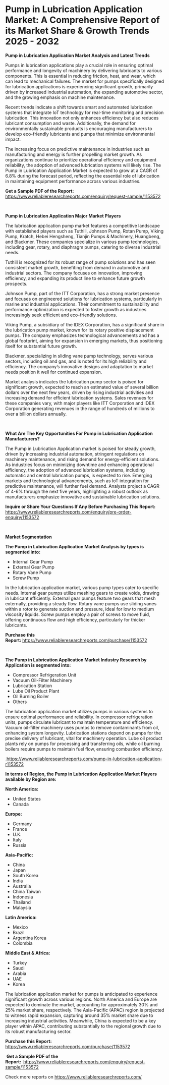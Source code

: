 <p><h1>Pump in Lubrication Application Market: A Comprehensive Report of its Market Share & Growth Trends 2025 - 2032</h1></p><p><strong>Pump in Lubrication Application Market Analysis and Latest Trends</strong></p>
<p><p>Pumps in lubrication applications play a crucial role in ensuring optimal performance and longevity of machinery by delivering lubricants to various components. This is essential in reducing friction, heat, and wear, which can lead to mechanical failures. The market for pumps specifically designed for lubrication applications is experiencing significant growth, primarily driven by increased industrial automation, the expanding automotive sector, and the growing emphasis on machine maintenance.</p><p>Recent trends indicate a shift towards smart and automated lubrication systems that integrate IoT technology for real-time monitoring and precision lubrication. This innovation not only enhances efficiency but also reduces lubricant consumption and waste. Additionally, the demand for environmentally sustainable products is encouraging manufacturers to develop eco-friendly lubricants and pumps that minimize environmental impact.</p><p>The increasing focus on predictive maintenance in industries such as manufacturing and energy is further propelling market growth. As organizations continue to prioritize operational efficiency and equipment reliability, the adoption of advanced lubrication systems will likely rise. The Pump in Lubrication Application Market is expected to grow at a CAGR of 6.8% during the forecast period, reflecting the essential role of lubrication in maintaining equipment performance across various industries.</p></p>
<p><strong>Get a Sample PDF of the Report:&nbsp;</strong> <a href="https://www.reliableresearchreports.com/enquiry/request-sample/1153572?utm_campaign=2743&utm_medium=2&utm_source=Github&utm_content=ia&utm_term=22032025&utm_id=pump-in-lubrication-application">https://www.reliableresearchreports.com/enquiry/request-sample/1153572</a></p>
<p>&nbsp;</p>
<p><strong>Pump in Lubrication Application Major Market Players</strong></p>
<p><p>The lubrication application pump market features a competitive landscape with established players such as Tuthill, Johnson Pump, Rotan Pump, Viking Pump, Kratch, Hebei Hengsheng, Tianjin Pumps & Machinery, Huangbeng, and Blackmer. These companies specialize in various pump technologies, including gear, rotary, and diaphragm pumps, catering to diverse industrial needs.</p><p>Tuthill is recognized for its robust range of pump solutions and has seen consistent market growth, benefiting from demand in automotive and industrial sectors. The company focuses on innovation, improving efficiency, and expanding its product line to enhance future growth prospects. </p><p>Johnson Pump, part of the ITT Corporation, has a strong market presence and focuses on engineered solutions for lubrication systems, particularly in marine and industrial applications. Their commitment to sustainability and performance optimization is expected to foster growth as industries increasingly seek efficient and eco-friendly solutions.</p><p>Viking Pump, a subsidiary of the IDEX Corporation, has a significant share in the lubrication pump market, known for its rotary positive displacement pumps. The company emphasizes technological advancements and has a global footprint, aiming for expansion in emerging markets, thus positioning itself for substantial future growth.</p><p>Blackmer, specializing in sliding vane pump technology, serves various sectors, including oil and gas, and is noted for its high reliability and efficiency. The company’s innovative designs and adaptation to market needs position it well for continued expansion.</p><p>Market analysis indicates the lubrication pump sector is poised for significant growth, expected to reach an estimated value of several billion dollars over the next few years, driven by rising industrial activities and increasing demand for efficient lubrication systems. Sales revenues for these companies vary, with major players like ITT Corporation and IDEX Corporation generating revenues in the range of hundreds of millions to over a billion dollars annually.</p></p>
<p>&nbsp;</p>
<p><strong>What Are The Key Opportunities For Pump in Lubrication Application Manufacturers?</strong></p>
<p><p>The Pump in Lubrication Application market is poised for steady growth, driven by increasing industrial automation, stringent regulations on machinery maintenance, and rising demand for energy-efficient solutions. As industries focus on minimizing downtime and enhancing operational efficiency, the adoption of advanced lubrication systems, including automatic and central lubrication pumps, is expected to rise. Emerging markets and technological advancements, such as IoT integration for predictive maintenance, will further fuel demand. Analysts project a CAGR of 4-6% through the next five years, highlighting a robust outlook as manufacturers emphasize innovative and sustainable lubrication solutions.</p></p>
<p><strong>Inquire or Share Your Questions If Any Before Purchasing This Report:</strong> <a href="https://www.reliableresearchreports.com/enquiry/pre-order-enquiry/1153572?utm_campaign=2743&utm_medium=2&utm_source=Github&utm_content=ia&utm_term=22032025&utm_id=pump-in-lubrication-application">https://www.reliableresearchreports.com/enquiry/pre-order-enquiry/1153572</a></p>
<p>&nbsp;</p>
<p><strong>Market Segmentation</strong></p>
<p><strong>The Pump in Lubrication Application Market Analysis by types is segmented into:</strong></p>
<p><ul><li>Internal Gear Pump</li><li>External Gear Pump</li><li>Rotary Vane Pump</li><li>Screw Pump</li></ul></p>
<p><p>In the lubrication application market, various pump types cater to specific needs. Internal gear pumps utilize meshing gears to create voids, drawing in lubricant efficiently. External gear pumps feature two gears that mesh externally, providing a steady flow. Rotary vane pumps use sliding vanes within a rotor to generate suction and pressure, ideal for low to medium viscosity liquids. Screw pumps employ a pair of screws to move fluid, offering continuous flow and high efficiency, particularly for thicker lubricants.</p></p>
<p><strong>Purchase this Report:&nbsp;</strong><a href="https://www.reliableresearchreports.com/purchase/1153572?utm_campaign=2743&utm_medium=2&utm_source=Github&utm_content=ia&utm_term=22032025&utm_id=pump-in-lubrication-application">https://www.reliableresearchreports.com/purchase/1153572</a></p>
<p>&nbsp;</p>
<p><strong>The Pump in Lubrication Application Market Industry Research by Application is segmented into:</strong></p>
<p><ul><li>Compressor Refrigeration Unit</li><li>Vacuum Oil-Filter Machinery</li><li>Lubrication Station</li><li>Lube Oil Product Plant</li><li>Oil Burning Boiler</li><li>Others</li></ul></p>
<p><p>The lubrication application market utilizes pumps in various systems to ensure optimal performance and reliability. In compressor refrigeration units, pumps circulate lubricant to maintain temperature and efficiency. Vacuum oil-filter machinery uses pumps to remove contaminants from oil, enhancing system longevity. Lubrication stations depend on pumps for the precise delivery of lubricant, vital for machinery operation. Lube oil product plants rely on pumps for processing and transferring oils, while oil burning boilers require pumps to maintain fuel flow, ensuring combustion efficiency.</p></p>
<p><a href="https://www.reliableresearchreports.com/pump-in-lubrication-application-r1153572?utm_campaign=2743&utm_medium=2&utm_source=Github&utm_content=ia&utm_term=22032025&utm_id=pump-in-lubrication-application">&nbsp;https://www.reliableresearchreports.com/pump-in-lubrication-application-r1153572</a></p>
<p><strong>In terms of Region, the Pump in Lubrication Application Market Players available by Region are:</strong></p>
<p>
    <p> <strong> North America: </strong>
        <ul>
            <li>United States</li>
            <li>Canada</li>
        </ul>
        </p> 
    <p> <strong> Europe: </strong>
        <ul>
            <li>Germany</li>
            <li>France</li>
            <li>U.K.</li>
            <li>Italy</li>
            <li>Russia</li>
        </ul>
        </p> 
    <p> <strong> Asia-Pacific: </strong>
        <ul>
            <li>China</li>
            <li>Japan</li>
            <li>South Korea</li>
            <li>India</li>
            <li>Australia</li>
            <li>China Taiwan</li>
            <li>Indonesia</li>
            <li>Thailand</li>
            <li>Malaysia</li>
        </ul>
        </p> 
    <p> <strong> Latin America: </strong>
        <ul>
            <li>Mexico</li>
            <li>Brazil</li>
            <li>Argentina Korea</li>
            <li>Colombia</li>
        </ul>
        </p> 
    <p> <strong> Middle East & Africa: </strong>
        <ul>
            <li>Turkey</li>
            <li>Saudi</li>
            <li>Arabia</li>
            <li>UAE</li>
            <li>Korea</li>
        </ul>
    </p>
    </p>
<p><p>The lubrication application market for pumps is anticipated to experience significant growth across various regions. North America and Europe are expected to dominate the market, accounting for approximately 30% and 25% market share, respectively. The Asia-Pacific (APAC) region is projected to witness rapid expansion, capturing around 35% market share due to increasing industrial activities. Meanwhile, China is expected to be a key player within APAC, contributing substantially to the regional growth due to its robust manufacturing sector.</p></p>
<p><strong>Purchase this Report: </strong><a href="https://www.reliableresearchreports.com/purchase/1153572?utm_campaign=2743&utm_medium=2&utm_source=Github&utm_content=ia&utm_term=22032025&utm_id=pump-in-lubrication-application">https://www.reliableresearchreports.com/purchase/1153572</a></p>
<p>&nbsp;<strong>Get a Sample PDF of the Report:&nbsp;&nbsp;</strong><a href="https://www.reliableresearchreports.com/enquiry/request-sample/1153572?utm_campaign=2743&utm_medium=2&utm_source=Github&utm_content=ia&utm_term=22032025&utm_id=pump-in-lubrication-application">https://www.reliableresearchreports.com/enquiry/request-sample/1153572</a></p>
<p><strong></strong></p>
<p>Check more reports on <a href="https://www.reliableresearchreports.com/?utm_campaign=2743&utm_medium=2&utm_source=Github&utm_content=ia&utm_term=22032025&utm_id=pump-in-lubrication-application">https://www.reliableresearchreports.com/</a></p>